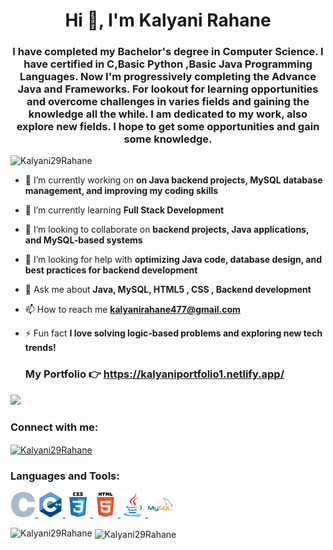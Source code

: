 

<!--
**Kalyani29Rahane/Kalyani29Rahane** is a ✨ _special_ ✨ repository because its `README.md` (this file) appears on your GitHub profile.

Here are some ideas to get you started:

- 🔭 I’m currently working on ...
- 🌱 I’m currently learning ...
- 👯 I’m looking to collaborate on ...
- 🤔 I’m looking for help with ...
- 💬 Ask me about ...
- 📫 How to reach me: ...
- 😄 Pronouns: ...
- ⚡ Fun fact: ...
-->
<h1 align="center">Hi 👋, I'm Kalyani Rahane</h1>
<h3 align="center">I have completed my Bachelor's degree in Computer Science. I have certified in C,Basic Python ,Basic Java Programming Languages. Now I'm progressively completing the Advance Java and Frameworks. For lookout for learning opportunities and overcome challenges in varies fields and gaining the knowledge all the while. I am dedicated to my work, also explore new fields. I hope to get some opportunities and gain some knowledge.</h3>

<p align="left"> <img src="https://komarev.com/ghpvc/?username=payal-yadav23&label=Profile%20views&color=0e75b6&style=flat" alt="Kalyani29Rahane" /> </p>

- 🔭 I’m currently working on **on Java backend projects, MySQL database management, and improving my coding skills**

- 🌱 I’m currently learning **Full Stack Development**

- 👯 I’m looking to collaborate on **backend projects, Java applications, and MySQL-based systems**

- 🤝 I’m looking for help with **optimizing Java code, database design, and best practices for backend development**

- 💬 Ask me about **Java, MySQL, HTML5 , CSS , Backend development**

- 📫 How to reach me **kalyanirahane477@gmail.com**

- ⚡ Fun fact **I love solving logic-based problems and exploring new tech trends!**

   <h3>My Portfolio 👉 <a href = "https://kalyaniportfolio1.netlify.app/"> https://kalyaniportfolio1.netlify.app/ </a></h3>

<img src="https://github.com/Anmol-Baranwal/Cool-GIFs-For-GitHub/assets/74038190/f5d2d866-d25c-4873-8d82-425d2c62fc2e" width="500">


<h3 align="left">Connect with me:</h3>
<p align="left">
<a href="https://www.linkedin.com/in/kalyani-rahane-8390a3366" target="blank"><img align="center" src="https://raw.githubusercontent.com/rahuldkjain/github-profile-readme-generator/master/src/images/icons/Social/linked-in-alt.svg" alt="Kalyani29Rahane" height="30" width="40" /></a>
</p>

<h3 align="left">Languages and Tools:</h3>
<p align="left"> <a href="https://www.cprogramming.com/" target="_blank" rel="noreferrer"> <img src="https://raw.githubusercontent.com/devicons/devicon/master/icons/c/c-original.svg" alt="c" width="40" height="40"/> </a> <a href="https://www.w3schools.com/cpp/" target="_blank" rel="noreferrer"> <img src="https://raw.githubusercontent.com/devicons/devicon/master/icons/cplusplus/cplusplus-original.svg" alt="cplusplus" width="40" height="40"/> </a> <a href="https://www.w3schools.com/css/" target="_blank" rel="noreferrer"> <img src="https://raw.githubusercontent.com/devicons/devicon/master/icons/css3/css3-original-wordmark.svg" alt="css3" width="40" height="40"/> </a> <a href="https://www.w3.org/html/" target="_blank" rel="noreferrer"> <img src="https://raw.githubusercontent.com/devicons/devicon/master/icons/html5/html5-original-wordmark.svg" alt="html5" width="40" height="40"/> </a> <a href="https://www.java.com" target="_blank" rel="noreferrer"> <img src="https://raw.githubusercontent.com/devicons/devicon/master/icons/java/java-original.svg" alt="java" width="40" height="40"/> </a> <a href="https://www.mysql.com/" target="_blank" rel="noreferrer"> <img src="https://raw.githubusercontent.com/devicons/devicon/master/icons/mysql/mysql-original-wordmark.svg" alt="mysql" width="40" height="40"/> </a> </p>

<p><img align="left" src="https://github-readme-stats.vercel.app/api/top-langs?username=Kalyani29Rahane&show_icons=true&locale=en&layout=compact" alt="Kalyani29Rahane" /></p>

<p>&nbsp;<img align="center" src="https://github-readme-stats.vercel.app/api?username=Kalyani29Rahane&show_icons=true&locale=en" alt="Kalyani29Rahane" /></p>



